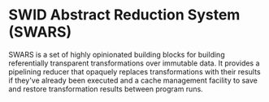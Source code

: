 # SWID Abstract Reduction System (SWARS)

SWARS is a set of highly opinionated building blocks for building referentially transparent transformations over immutable data. It provides a pipelining reducer that opaquely replaces transformations with their results if they've already been executed and a cache management facility to save and restore transformation results between program runs.
